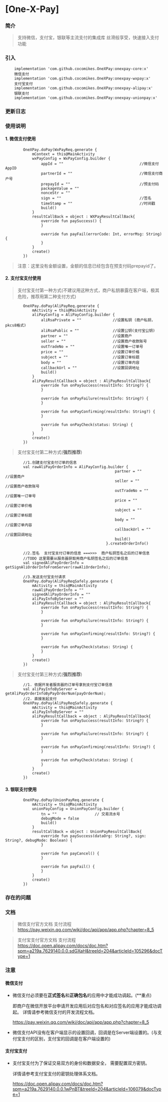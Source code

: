# [One-X-Pay]

### 简介
> 支持微信，支付宝，银联等主流支付的集成库
> 丝滑般享受，快速接入支付功能

### 引入

```Gradle
    implementation 'com.github.cocomikes.OneXPay:onexpay-core:x'
    微信支付
    implementation 'com.github.cocomikes.OneXPay:onexpay-wxpay:x'
    支付宝支付
    implementation 'com.github.cocomikes.OneXPay:onexpay-alipay:x'
    银联支付
    implementation 'com.github.cocomikes.OneXPay:onexpay-unionpay:x'
```

### 更新日志


### 使用说明

#### 1. 微信支付使用
```
        OneXPay.doPay(WxPayReq.generate {
            mContext = this@MainActivity
            wxPayConfig = WxPayConfig.builder {
                appId = ""                                  //微信支付AppID
                partnerId = ""                              //微信支付商户号
                prepayId = ""                               //预支付码
                packageValue = ""
                nonceStr = ""
                sign = ""                                   //签名
                timeStamp = ""                              //时间戳
                build()
            }
            resultCallBack = object : WXPayResultCallBack{
                override fun paySuccess() {
                }

                override fun payFail(errorCode: Int, errorMsg: String) {
                }
            }
            create()
        })

```

>注意：这里没有金额设置，金额的信息已经包含在预支付码prepayid了。

#### 2. 支付宝支付使用
> 支付宝支付第一种方式(不建议用这种方式，商户私钥暴露在客户端，极其危险，推荐用第二种支付方式)
```
        OneXPay.doPay(AliPayReq.generate {
            mActivity = this@MainActivity
            aliPayConfig = AliPayConfig.builder {
                aliRsaPrivate = ""              //设置私钥 (商户私钥，pkcs8格式)
                aliRsaPublic = ""               //设置公钥(支付宝公钥)
                partner = ""                    //设置商户
                seller = ""                     //设置商户收款账号
                outTradeNo = ""                 //设置唯一订单号
                price = ""                      //设置订单价格
                subject = ""                    //设置订单标题
                body = ""                       //设置订单内容
                callbackUrl = ""                //设置回调地址
                build()
            }
            aliPayResultCallback = object : AliPayResultCallback{
                override fun onPaySuccess(resultInfo: String?) {
                }

                override fun onPayFailure(resultInfo: String?) {
                }

                override fun onPayConfirming(resultInfo: String?) {
                }

                override fun onPayCheck(status: String) {
                }
            }
            create()
        })

```
>支付宝支付第二种方式(**强烈推荐**)

```
        //1.创建支付宝支付订单的信息
        val rawAliPayOrderInfo = AliPayConfig.builder {
                                                 partner = ""                    //设置商户
                                                 seller = ""                     //设置商户收款账号
                                                 outTradeNo = ""                 //设置唯一订单号
                                                 price = ""                      //设置订单价格
                                                 subject = ""                    //设置订单标题
                                                 body = ""                       //设置订单内容
                                                 callbackUrl = ""                //设置回调地址
                                                 build()
                                             }.createOrderInfo()

        //2.签名  支付宝支付订单的信息 ===>>>  商户私钥签名之后的订单信息
        //TODO 这里需要从服务器获取用商户私钥签名之后的订单信息
        val signedAliPayOrderInfo = getSignAliOrderInfoFromServer(rawAliOrderInfo);

        //3.发送支付宝支付请求
        OneXPay.doPay(AliPayReqSafely.generate {
            mActivity = this@MainActivity
            rawAliPayOrderInfo = ""
            signedAliPayOrderInfo = ""
            aliPayInfoByServer = ""
            aliPayResultCallback = object : AliPayResultCallback{
                override fun onPaySuccess(resultInfo: String?) {
                }

                override fun onPayFailure(resultInfo: String?) {
                }

                override fun onPayConfirming(resultInfo: String?) {
                }

                override fun onPayCheck(status: String) {
                }
            }
            create()
        })
```

>支付宝支付第三种方式(**强烈推荐**)

```
        //1. 依据开发者服务器的订单号拿到支付宝订单信息
        val aliPayInfoByServer = getAliPayOrderInfoByPayOrderNum(payOrderNum);
        //2. 直接发起支付
        OneXPay.doPay(AliPayReqSafely.generate {
            mActivity = this@MainActivity
            aliPayInfoByServer = ""
            aliPayResultCallback = object : AliPayResultCallback{
                override fun onPaySuccess(resultInfo: String?) {
                }

                override fun onPayFailure(resultInfo: String?) {
                }

                override fun onPayConfirming(resultInfo: String?) {
                }

                override fun onPayCheck(status: String) {
                }
            }
            create()
        })
```

#### 3. 银联支付使用
```
        OneXPay.doPay(UnionPayReq.generate {
            mActivity = this@MainActivity
            unionPayConfig = UnionPayConfig.builder {
                tn = ""                 // 交易流水号
                debugMode = false
                build()
            }
            resultCallBack = object : UnionPayResultCallBack{
                override fun paySuccess(dataOrg: String?, sign: String?, debugMode: Boolean) {
                }

                override fun payCancel() {
                }

                override fun payFail() {
                }
            }
            create()
        })

```


### 存在的问题

### 文档

> 微信支付官方文档 支付流程
https://pay.weixin.qq.com/wiki/doc/api/app/app.php?chapter=8_5

> 支付宝支付官方文档 支付流程
https://doc.open.alipay.com/docs/doc.htm?spm=a219a.7629140.0.0.sdGXaH&treeId=204&articleId=105296&docType=1


### 注意

#### 微信支付

 - 微信支付必须要在**正式签名**和**正确包名**的应用中才能成功调起。(**重点)

    即商户在微信开放平台申请开发应用后对应包名和对应签名的应用才能成功调起。
    详情请参考微信支付的开发流程文档。

    https://pay.weixin.qq.com/wiki/doc/api/app/app.php?chapter=8_5

 - 微信支付API没有在客户端显示的设置回调，回调是在Server端设置的。(与支付宝支付的区别，支付宝的回调是在客户端设置的)

#### 支付宝支付

 - 支付宝支付为了保证交易双方的身份和数据安全， 需要配置双方密钥。

    详情请参考支付宝支付的密钥处理体系文档。

    https://doc.open.alipay.com/docs/doc.htm?spm=a219a.7629140.0.0.1wPnBT&treeId=204&articleId=106079&docType=1



